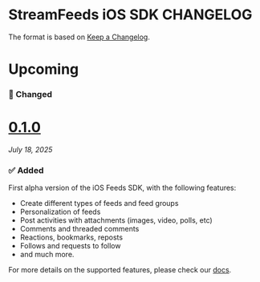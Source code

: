 # StreamFeeds iOS SDK CHANGELOG

The format is based on [Keep a Changelog](https://keepachangelog.com/en/1.0.0/).

# Upcoming

### 🔄 Changed

# [0.1.0](https://github.com/GetStream/stream-feeds-swift/releases/tag/0.1.0)
_July 18, 2025_

### ✅ Added

First alpha version of the iOS Feeds SDK, with the following features:
- Create different types of feeds and feed groups
- Personalization of feeds
- Post activities with attachments (images, video, polls, etc)
- Comments and threaded comments
- Reactions, bookmarks, reposts
- Follows and requests to follow
- and much more.

For more details on the supported features, please check our [docs](https://getstream.io/activity-feeds/docs/ios/).

